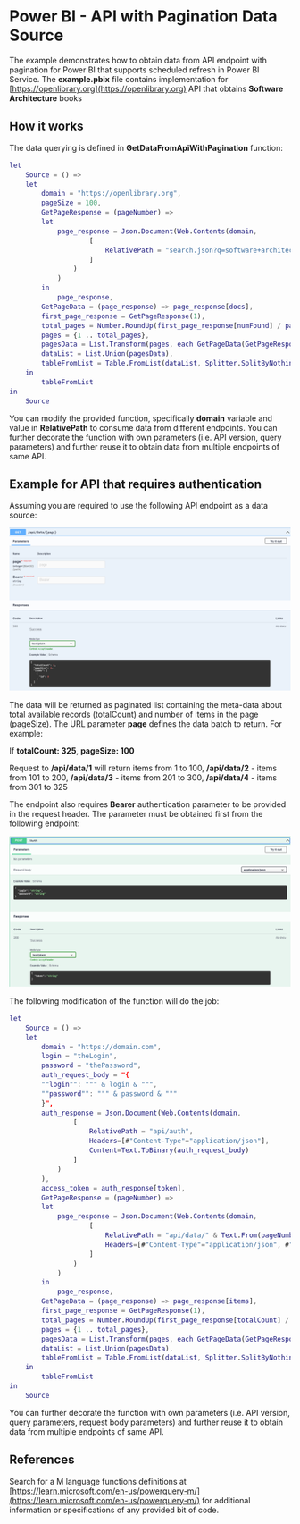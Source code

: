 # Power BI - API with Pagination Data Source

The example demonstrates how to obtain data from API endpoint with pagination for Power BI that supports scheduled refresh in Power BI Service. The **example.pbix** file contains implementation for [https://openlibrary.org](https://openlibrary.org) API that obtains **Software Architecture** books

## How it works
The data querying is defined in **GetDataFromApiWithPagination** function:

``` M
let
    Source = () =>
    let
        domain = "https://openlibrary.org",   
        pageSize = 100,   
        GetPageResponse = (pageNumber) =>
        let
            page_response = Json.Document(Web.Contents(domain, 
                    [
                        RelativePath = "search.json?q=software+architecture&page=" & Text.From(pageNumber) & "&limit=" & Text.From(pageSize)
                    ]
                )
            )
        in
            page_response,
        GetPageData = (page_response) => page_response[docs],
        first_page_response = GetPageResponse(1),
        total_pages = Number.RoundUp(first_page_response[numFound] / pageSize),
        pages = {1 .. total_pages},
        pagesData = List.Transform(pages, each GetPageData(GetPageResponse(_))),
        dataList = List.Union(pagesData),
        tableFromList = Table.FromList(dataList, Splitter.SplitByNothing(), null, null, ExtraValues.Error)
    in
        tableFromList
in
    Source
```

You can modify the provided function, specifically **domain** variable and value in **RelativePath** to consume data from different endpoints. You can further decorate the function with own parameters (i.e. API version, query parameters) and further reuse it to obtain data from multiple endpoints of same API.

## Example for API that requires authentication

Assuming you are required to use the following API endpoint as a data source:

![Data endpoint definition](./img/data.png)

The data will be returned as paginated list containing the meta-data about total available records (totalCount) and number of items in the page (pageSize). The URL parameter **page** defines the data batch to return. For example:

If **totalCount: 325**, **pageSize: 100**

Request to **/api/data/1** will return items from 1 to 100,  **/api/data/2** - items from 101 to 200, **/api/data/3** - items from 201 to 300, **/api/data/4** - items from 301 to 325

The endpoint also requires **Bearer** authentication parameter to be provided in the request header. The parameter must be obtained first from the following endpoint:

![Authentication endpoint definition](./img/auth.png)

The following modification of the function will do the job:

``` M
let
    Source = () =>
    let
        domain = "https://domain.com",
        login = "theLogin",
        password = "thePassword",
        auth_request_body = "{
        ""login"": """ & login & """,
        ""password"": """ & password & """
        }",
        auth_response = Json.Document(Web.Contents(domain, 
                [
                    RelativePath = "api/auth",
                    Headers=[#"Content-Type"="application/json"], 
                    Content=Text.ToBinary(auth_request_body)
                ]
            )
        ),
        access_token = auth_response[token],
        GetPageResponse = (pageNumber) =>
        let
            page_response = Json.Document(Web.Contents(domain, 
                    [
                        RelativePath = "api/data/" & Text.From(pageNumber),
                        Headers=[#"Content-Type"="application/json", #"Bearer"=access_token]
                    ]
                )
            )
        in
            page_response,
        GetPageData = (page_response) => page_response[items],
        first_page_response = GetPageResponse(1),
        total_pages = Number.RoundUp(first_page_response[totalCount] / first_page_response[pageSize]),
        pages = {1 .. total_pages},
        pagesData = List.Transform(pages, each GetPageData(GetPageResponse(_))),
        dataList = List.Union(pagesData),
        tableFromList = Table.FromList(dataList, Splitter.SplitByNothing(), null, null, ExtraValues.Error)
    in
        tableFromList
in
    Source
```

You can further decorate the function with own parameters (i.e. API version, query parameters, request body parameters) and further reuse it to obtain data from multiple endpoints of same API.

## References

Search for a M language functions definitions at [https://learn.microsoft.com/en-us/powerquery-m/](https://learn.microsoft.com/en-us/powerquery-m/) for additional information or specifications of any provided bit of code.